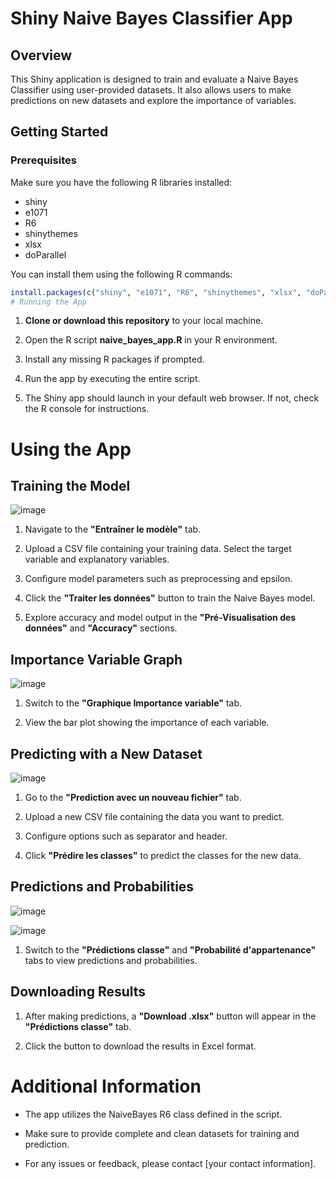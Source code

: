 # Shiny Naive Bayes Classifier App

## Overview

This Shiny application is designed to train and evaluate a Naive Bayes Classifier using user-provided datasets. It also allows users to make predictions on new datasets and explore the importance of variables.

## Getting Started

### Prerequisites

Make sure you have the following R libraries installed:

- shiny
- e1071
- R6
- shinythemes
- xlsx
- doParallel

You can install them using the following R commands:

```R
install.packages(c("shiny", "e1071", "R6", "shinythemes", "xlsx", "doParallel"))
# Running the App
```
1. **Clone or download this repository** to your local machine.

2. Open the R script **naive_bayes_app.R** in your R environment.

3. Install any missing R packages if prompted.

4. Run the app by executing the entire script.

5. The Shiny app should launch in your default web browser. If not, check the R console for instructions.

# Using the App

## Training the Model
![image](https://github.com/victorsigogneau/shiny-app-NBC/assets/114923062/412ed671-c698-46a4-a717-831bd841f3fe)


1. Navigate to the **"Entraîner le modèle"** tab.

2. Upload a CSV file containing your training data. Select the target variable and explanatory variables.

3. Configure model parameters such as preprocessing and epsilon.

4. Click the **"Traiter les données"** button to train the Naive Bayes model.

5. Explore accuracy and model output in the **"Pré-Visualisation des données"** and **"Accuracy"** sections.

## Importance Variable Graph
![image](https://github.com/victorsigogneau/shiny-app-NBC/assets/114923062/5ebc1546-0553-4ef0-a3ee-3ca9981836d1)


1. Switch to the **"Graphique Importance variable"** tab.

2. View the bar plot showing the importance of each variable.

## Predicting with a New Dataset
![image](https://github.com/victorsigogneau/shiny-app-NBC/assets/114923062/af7a044e-e2ac-4604-97cc-5c89f20346ea)

1. Go to the **"Prediction avec un nouveau fichier"** tab.

2. Upload a new CSV file containing the data you want to predict.

3. Configure options such as separator and header.

4. Click **"Prédire les classes"** to predict the classes for the new data.


## Predictions and Probabilities
![image](https://github.com/victorsigogneau/shiny-app-NBC/assets/114923062/1a595e80-e9a4-41e5-9f08-86ca9e3a8345)

![image](https://github.com/victorsigogneau/shiny-app-NBC/assets/114923062/302ee1b8-b950-4c58-a669-59501261f061)



1. Switch to the **"Prédictions classe"** and **"Probabilité d'appartenance"** tabs to view predictions and probabilities.

## Downloading Results

1. After making predictions, a **"Download .xlsx"** button will appear in the **"Prédictions classe"** tab.

2. Click the button to download the results in Excel format.

# Additional Information

- The app utilizes the NaiveBayes R6 class defined in the script.

- Make sure to provide complete and clean datasets for training and prediction.

- For any issues or feedback, please contact [your contact information].

